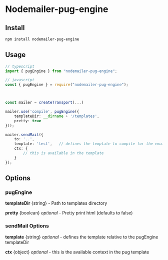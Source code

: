 # Nodemailer-pug-engine

## Install

```bash
npm install nodemailer-pug-engine
```

## Usage
```typescript
// typescript
import { pugEngine } from "nodemailer-pug-engine";

// javascript
const { pugEngine } = require("nodemailer-pug-engine");



const mailer = createTransport(...)

mailer.use('compile', pugEngine({
    templateDir: __dirname + '/templates',
    pretty: true
}));

mailer.sendMail({
    to: '..',
    template: 'test',   // defines the template to compile for the email
    ctx: {
        // this is available in the template
    }
});
```

## Options

### pugEngine
**templateDir** {string} - Path to templates directory

**pretty** {boolean} *optional* - Pretty print html (defaults to false)

### sendMail Options
**template** {string} *optional* - defines the template relative to the pugEngine templateDir

**ctx** {object} *optional* - this is the available context in the pug template
 
